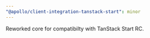 ```yaml
---
"@apollo/client-integration-tanstack-start": minor
---
```


Reworked core for compatibilty with TanStack Start RC.
